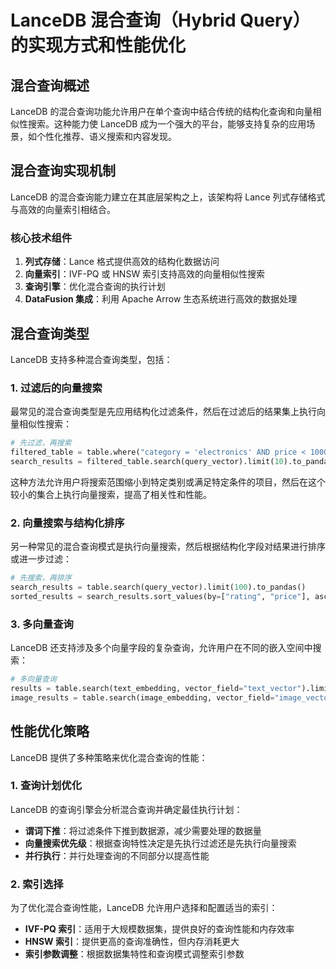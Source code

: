 # LanceDB 混合查询（Hybrid Query）的实现方式和性能优化

## 混合查询概述

LanceDB 的混合查询功能允许用户在单个查询中结合传统的结构化查询和向量相似性搜索。这种能力使 LanceDB 成为一个强大的平台，能够支持复杂的应用场景，如个性化推荐、语义搜索和内容发现。

## 混合查询实现机制

LanceDB 的混合查询能力建立在其底层架构之上，该架构将 Lance 列式存储格式与高效的向量索引相结合。

### 核心技术组件

1. **列式存储**：Lance 格式提供高效的结构化数据访问
2. **向量索引**：IVF-PQ 或 HNSW 索引支持高效的向量相似性搜索
3. **查询引擎**：优化混合查询的执行计划
4. **DataFusion 集成**：利用 Apache Arrow 生态系统进行高效的数据处理

## 混合查询类型

LanceDB 支持多种混合查询类型，包括：

### 1. 过滤后的向量搜索

最常见的混合查询类型是先应用结构化过滤条件，然后在过滤后的结果集上执行向量相似性搜索：

```python
# 先过滤，再搜索
filtered_table = table.where("category = 'electronics' AND price < 1000")
search_results = filtered_table.search(query_vector).limit(10).to_pandas()
```

这种方法允许用户将搜索范围缩小到特定类别或满足特定条件的项目，然后在这个较小的集合上执行向量搜索，提高了相关性和性能。

### 2. 向量搜索与结构化排序

另一种常见的混合查询模式是执行向量搜索，然后根据结构化字段对结果进行排序或进一步过滤：

```python
# 先搜索，再排序
search_results = table.search(query_vector).limit(100).to_pandas()
sorted_results = search_results.sort_values(by=["rating", "price"], ascending=[False, True])
```

### 3. 多向量查询

LanceDB 还支持涉及多个向量字段的复杂查询，允许用户在不同的嵌入空间中搜索：

```python
# 多向量查询
results = table.search(text_embedding, vector_field="text_vector").limit(50).to_pandas()
image_results = table.search(image_embedding, vector_field="image_vector").limit(50).to_pandas()
```

## 性能优化策略

LanceDB 提供了多种策略来优化混合查询的性能：

### 1. 查询计划优化

LanceDB 的查询引擎会分析混合查询并确定最佳执行计划：

- **谓词下推**：将过滤条件下推到数据源，减少需要处理的数据量
- **向量搜索优先级**：根据查询特性决定是先执行过滤还是先执行向量搜索
- **并行执行**：并行处理查询的不同部分以提高性能

### 2. 索引选择

为了优化混合查询性能，LanceDB 允许用户选择和配置适当的索引：

- **IVF-PQ 索引**：适用于大规模数据集，提供良好的查询性能和内存效率
- **HNSW 索引**：提供更高的查询准确性，但内存消耗更大
- **索引参数调整**：根据数据集特性和查询模式调整索引参数
